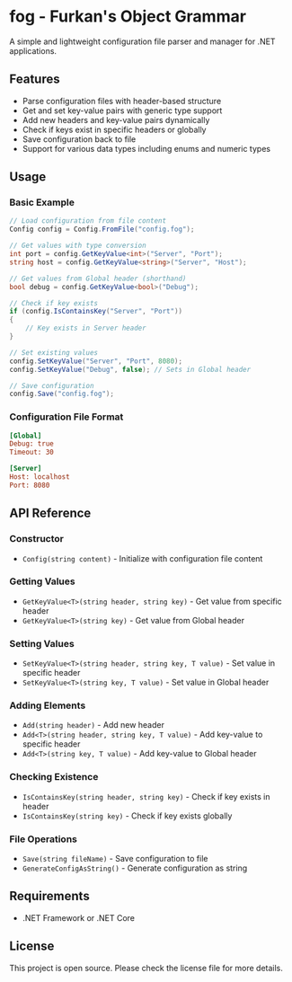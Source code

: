 # fog - Furkan's Object Grammar

A simple and lightweight configuration file parser and manager for .NET applications.

## Features

- Parse configuration files with header-based structure
- Get and set key-value pairs with generic type support
- Add new headers and key-value pairs dynamically
- Check if keys exist in specific headers or globally
- Save configuration back to file
- Support for various data types including enums and numeric types

## Usage

### Basic Example

```csharp
// Load configuration from file content
Config config = Config.FromFile("config.fog");

// Get values with type conversion
int port = config.GetKeyValue<int>("Server", "Port");
string host = config.GetKeyValue<string>("Server", "Host");

// Get values from Global header (shorthand)
bool debug = config.GetKeyValue<bool>("Debug");

// Check if key exists
if (config.IsContainsKey("Server", "Port"))
{
    // Key exists in Server header
}

// Set existing values
config.SetKeyValue("Server", "Port", 8080);
config.SetKeyValue("Debug", false); // Sets in Global header

// Save configuration
config.Save("config.fog");
```

### Configuration File Format

```ini
[Global]
Debug: true
Timeout: 30

[Server]
Host: localhost
Port: 8080
```

## API Reference

### Constructor
- `Config(string content)` - Initialize with configuration file content

### Getting Values
- `GetKeyValue<T>(string header, string key)` - Get value from specific header
- `GetKeyValue<T>(string key)` - Get value from Global header

### Setting Values
- `SetKeyValue<T>(string header, string key, T value)` - Set value in specific header
- `SetKeyValue<T>(string key, T value)` - Set value in Global header

### Adding Elements
- `Add(string header)` - Add new header
- `Add<T>(string header, string key, T value)` - Add key-value to specific header
- `Add<T>(string key, T value)` - Add key-value to Global header

### Checking Existence
- `IsContainsKey(string header, string key)` - Check if key exists in header
- `IsContainsKey(string key)` - Check if key exists globally

### File Operations
- `Save(string fileName)` - Save configuration to file
- `GenerateConfigAsString()` - Generate configuration as string

## Requirements

- .NET Framework or .NET Core

## License

This project is open source. Please check the license file for more details.

